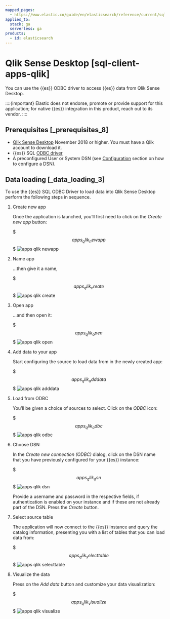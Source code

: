 ```yaml
---
mapped_pages:
  - https://www.elastic.co/guide/en/elasticsearch/reference/current/sql-client-apps-qlik.html
applies_to:
  stack: ga
  serverless: ga
products:
  - id: elasticsearch
---
```


# Qlik Sense Desktop [sql-client-apps-qlik]

You can use the {{es}} ODBC driver to access {{es}} data from Qlik Sense Desktop.

::::{important}
Elastic does not endorse, promote or provide support for this application; for native {{es}} integration in this product, reach out to its vendor.
::::

## Prerequisites [_prerequisites_8]

* [Qlik Sense Desktop](https://community.qlik.com/t5/Download-Qlik-Products/tkb-p/Downloads) November 2018 or higher. You must have a Qlik account to download it.
* {{es}} SQL [ODBC driver](sql-odbc.md)
* A preconfigured User or System DSN (see [Configuration](sql-odbc-setup.md#dsn-configuration) section on how to configure a DSN).


## Data loading [_data_loading_3]

To use the {{es}} SQL ODBC Driver to load data into Qlik Sense Desktop perform the following steps in sequence.

1. Create new app

   Once the application is launched, you’ll first need to click on the *Create new app* button:

   $$$apps_qlik_newapp$$$
   ![apps qlik newapp](../images/elasticsearch-reference-apps_qlik_newapp.png "")

2. Name app

   …then give it a name,

   $$$apps_qlik_create$$$
   ![apps qlik create](../images/elasticsearch-reference-apps_qlik_create.png "")

3. Open app

   …and then open it:

   $$$apps_qlik_open$$$
   ![apps qlik open](../images/elasticsearch-reference-apps_qlik_open.png "")

4. Add data to your app

   Start configuring the source to load data from in the newly created app:

   $$$apps_qlik_adddata$$$
   ![apps qlik adddata](../images/elasticsearch-reference-apps_qlik_adddata.png "")

5. Load from ODBC

   You’ll be given a choice of sources to select. Click on the *ODBC* icon:

   $$$apps_qlik_odbc$$$
   ![apps qlik odbc](../images/elasticsearch-reference-apps_qlik_odbc.png "")

6. Choose DSN

   In the *Create new connection (ODBC)* dialog, click on the DSN name that you have previously configured for your {{es}} instance:

   $$$apps_qlik_dsn$$$
   ![apps qlik dsn](../images/elasticsearch-reference-apps_qlik_dsn.png "")

   Provide a username and password in the respective fields, if authentication is enabled on your instance and if these are not already part of the DSN. Press the *Create* button.

7. Select source table

   The application will now connect to the {{es}} instance and query the catalog information, presenting you with a list of tables that you can load data from:

   $$$apps_qlik_selecttable$$$
   ![apps qlik selecttable](../images/elasticsearch-reference-apps_qlik_selecttable.png "")

8. Visualize the data

   Press on the *Add data* button and customize your data visualization:

   $$$apps_qlik_visualize$$$
   ![apps qlik visualize](../images/elasticsearch-reference-apps_qlik_visualize.png "")



